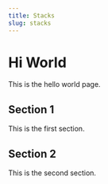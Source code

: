```yaml
---
title: Stacks
slug: stacks
---
```


# Hi World

This is the hello world page.

## Section 1

This is the first section.

## Section 2

This is the second section.
